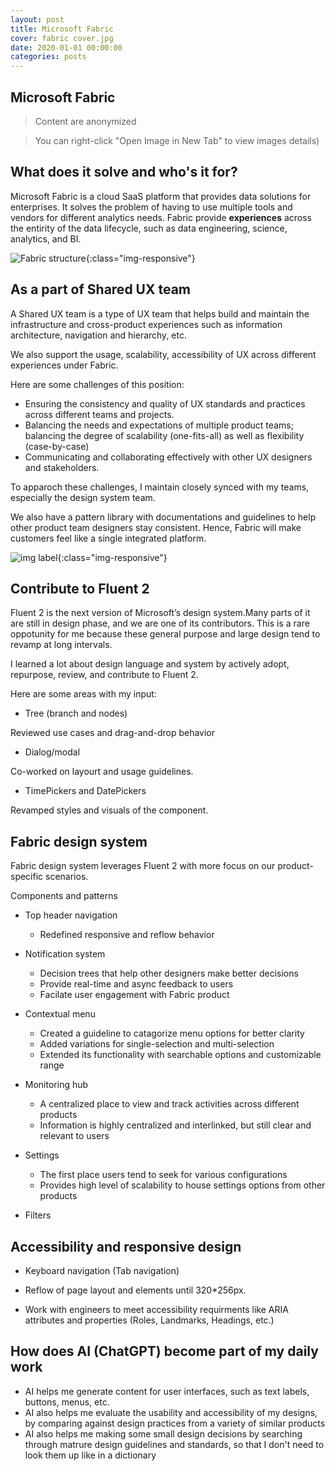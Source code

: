 ```yaml
---
layout: post
title: Microsoft Fabric
cover: fabric cover.jpg
date: 2020-01-01 00:00:00
categories: posts
---
```


## Microsoft Fabric

>Content are anonymized


> You can right-click "Open Image in New Tab" to view images details)

## What does it solve and who's it for?

Microsoft Fabric is a cloud SaaS platform that provides data solutions for enterprises. It solves the problem of having to use multiple tools and vendors for different analytics needs. Fabric provide **experiences** across the entirity of the data lifecycle, such as data engineering, science, analytics, and BI.

![Fabric structure]({{site.baseurl}}/assets/fabric/whatsfabric.png){:class="img-responsive"}


## As a part of Shared UX team

A Shared UX team is a type of UX team that helps build and maintain the infrastructure and cross-product experiences such as information architecture, navigation and hierarchy, etc. 

We also support the usage, scalability, accessibility of UX across different experiences under Fabric. 

Here are some challenges of this position:
- Ensuring the consistency and quality of UX standards and practices across different teams and projects.
- Balancing the needs and expectations of multiple product teams; balancing the degree of scalability (one-fits-all) as well as flexibility (case-by-case)
- Communicating and collaborating effectively with other UX designers and stakeholders.

To apparoch these challenges, I maintain closely synced with my teams, especially the design system team. 

We also have a pattern library with documentations and guidelines to help other product team designers stay consistent. Hence, Fabric will make customers feel like a single integrated platform.


![img label]({{site.baseurl}}/assets/fabric/img.png){:class="img-responsive"}

##  Contribute to Fluent 2

Fluent 2 is the next version of Microsoft’s design system.Many parts of it are still in design phase, and we are one of its contributors. This is a rare oppotunity for me because these general purpose and large design tend to revamp at long intervals. 

I learned a lot about design language and system by actively adopt, repurpose, review, and contribute to Fluent 2.

Here are some areas with my input:

- Tree (branch and nodes)

Reviewed use cases and drag-and-drop behavior

<!--- 
Use case: File explorer

![File explorer (with Tree component)]({{site.baseurl}}/assets/fabric/explorer.png){:class="img-responsive"}


Layout and hierarchy 

![Tree node indentation]({{site.baseurl}}/assets/fabric/tree.png){:class="img-responsive"}

Drag and drop interaction

1. Drag a node to a new position of the tree in the same level. 
1. Drag a node to a new location of the tree in a different level.
1. Drag a node into a container node. 
1. Drag a node to a new location outside of tree
1. Cancel drag.
1. Drag a node from outside and drop in the tree
1. Show disabled drop position (meaning this a certain area of the tree is not editable)

![Tree node drag and drop]({{site.baseurl}}/assets/fabric/treedrag.png){:class="img-responsive"}

-->


- Dialog/modal

Co-worked on layourt and usage guidelines.

- TimePickers and DatePickers

Revamped styles and visuals of the component.


## Fabric design system

Fabric design system leverages Fluent 2 with more focus on our product-specific scenarios. 

Components and patterns

- Top header navigation 
  - Redefined responsive and reflow behavior

- Notification system
  - Decision trees that help other designers make better decisions
  - Provide real-time and async feedback to users
  - Facilate user engagement with Fabric product

- Contextual menu 
  - Created a guideline to catagorize menu options for better clarity
  - Added variations for single-selection and multi-selection
  - Extended its functionality with searchable options and customizable range

- Monitoring hub
  - A centralized place to view and track activities across different products
  - Information is highly centralized and interlinked, but still clear and relevant to users

- Settings
  - The first place users tend to seek for various configurations
  - Provides high level of scalability to house settings options from other products

- Filters


## Accessibility and responsive design

- Keyboard navigation (Tab navigation)

- Reflow of page layout and elements until 320*256px. 

- Work with engineers to meet accessibility requirments like ARIA attributes and properties (Roles, Landmarks, Headings, etc.)

## How does AI (ChatGPT) become part of my daily work
- AI helps me generate content for user interfaces, such as text labels, buttons, menus, etc.
- AI also helps me evaluate the usability and accessibility of my designs, by comparing against design practices from a variety of similar products
- AI also helps me making some small design decisions by searching through matrure design guidelines and standards, so that I don't need to look them up like in a dictionary